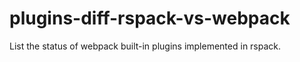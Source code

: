 # plugins-diff-rspack-vs-webpack

List the status of webpack built-in plugins implemented in rspack.

